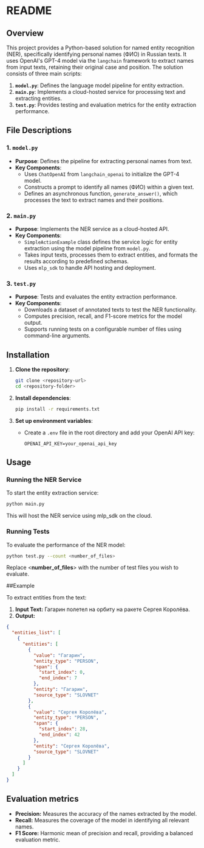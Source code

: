 # README

## Overview

This project provides a Python-based solution for named entity recognition (NER), specifically identifying personal names (ФИО) in Russian texts. It uses OpenAI's GPT-4 model via the `langchain` framework to extract names from input texts, retaining their original case and position. The solution consists of three main scripts:

1. **`model.py`**: Defines the language model pipeline for entity extraction.
2. **`main.py`**: Implements a cloud-hosted service for processing text and extracting entities.
3. **`test.py`**: Provides testing and evaluation metrics for the entity extraction performance.

## File Descriptions

### 1. `model.py`

- **Purpose**: Defines the pipeline for extracting personal names from text.
- **Key Components**:
  - Uses `ChatOpenAI` from `langchain_openai` to initialize the GPT-4 model.
  - Constructs a prompt to identify all names (ФИО) within a given text.
  - Defines an asynchronous function, `generate_answer()`, which processes the text to extract names and their positions.
  
### 2. `main.py`

- **Purpose**: Implements the NER service as a cloud-hosted API.
- **Key Components**:
  - `SimpleActionExample` class defines the service logic for entity extraction using the model pipeline from `model.py`.
  - Takes input texts, processes them to extract entities, and formats the results according to predefined schemas.
  - Uses `mlp_sdk` to handle API hosting and deployment.

### 3. `test.py`

- **Purpose**: Tests and evaluates the entity extraction performance.
- **Key Components**:
  - Downloads a dataset of annotated texts to test the NER functionality.
  - Computes precision, recall, and F1-score metrics for the model output.
  - Supports running tests on a configurable number of files using command-line arguments.

## Installation

1. **Clone the repository**:
    ```bash
    git clone <repository-url>
    cd <repository-folder>
    ```

2. **Install dependencies**:
    ```bash
    pip install -r requirements.txt
    ```

3. **Set up environment variables**:
   - Create a `.env` file in the root directory and add your OpenAI API key:
     ```
     OPENAI_API_KEY=your_openai_api_key
     ```

## Usage

### Running the NER Service

To start the entity extraction service:

```bash
python main.py
```
This will host the NER service using mlp_sdk on the cloud.

### Running Tests

To evaluate the performance of the NER model:
```bash
python test.py --count <number_of_files>
```

Replace <**number_of_files**> with the number of test files you wish to evaluate.

##Example

To extract entities from the text:
1. **Input Text:** Гагарин полетел на орбиту на ракете Сергея Королёва.
2. **Output:** 
```json 
{
  "entities_list": [
    {
      "entities": [
        {
          "value": "Гагарин",
          "entity_type": "PERSON",
          "span": {
            "start_index": 0,
            "end_index": 7
          },
          "entity": "Гагарин",
          "source_type": "SLOVNET"
        },
        {
          "value": "Сергея Королёва",
          "entity_type": "PERSON",
          "span": {
            "start_index": 28,
            "end_index": 42
          },
          "entity": "Сергея Королёва",
          "source_type": "SLOVNET"
        }
      ]
    }
  ]
}
```

## Evaluation metrics
- **Precision:** Measures the accuracy of the names extracted by the model.
- **Recall:** Measures the coverage of the model in identifying all relevant names.
- **F1 Score:** Harmonic mean of precision and recall, providing a balanced evaluation metric.